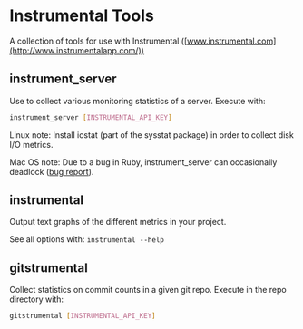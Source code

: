# Instrumental Tools

A collection of tools for use with Instrumental ([www.instrumental.com](http://www.instrumentalapp.com/))

## instrument_server

Use to collect various monitoring statistics of a server. Execute with:

```sh
instrument_server [INSTRUMENTAL_API_KEY]
```

Linux note: Install iostat (part of the sysstat package) in order to collect disk I/O metrics.

Mac OS note: Due to a bug in Ruby, instrument_server can occasionally deadlock ([bug report](http://bugs.ruby-lang.org/issues/5811)).

## instrumental

Output text graphs of the different metrics in your project.

See all options with: `instrumental --help`

## gitstrumental

Collect statistics on commit counts in a given git repo.  Execute in the repo directory with:

```sh
gitstrumental [INSTRUMENTAL_API_KEY]
```
